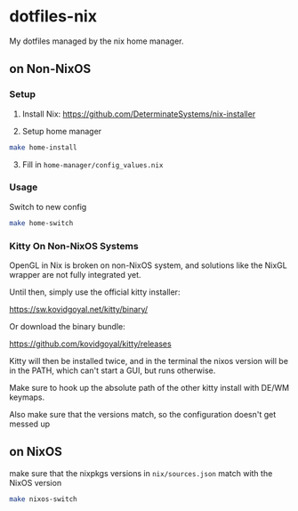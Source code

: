 # dotfiles-nix

My dotfiles managed by the nix home manager.

## on Non-NixOS
### Setup

1. Install Nix: <https://github.com/DeterminateSystems/nix-installer>

2. Setup home manager

```sh
make home-install
```

3. Fill in `home-manager/config_values.nix`

### Usage

Switch to new config

```sh
make home-switch
```

### Kitty On Non-NixOS Systems

OpenGL in Nix is broken on non-NixOS system,
and solutions like the NixGL wrapper are not fully integrated yet.

Until then, simply use the official kitty installer:

<https://sw.kovidgoyal.net/kitty/binary/>

Or download the binary bundle:

<https://github.com/kovidgoyal/kitty/releases>


Kitty will then be installed twice,
and in the terminal the nixos version will be in the PATH,
which can't start a GUI, but runs otherwise.

Make sure to hook up the absolute path of the other kitty install with DE/WM keymaps.

Also make sure that the versions match, so the configuration doesn't get messed up

## on NixOS

make sure that the nixpkgs versions in `nix/sources.json` match with the NixOS version

```sh
make nixos-switch
```
